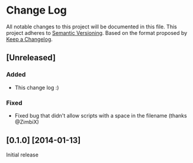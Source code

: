 # Change Log

All notable changes to this project will be documented in this file. This project adheres to [Semantic Versioning](http://semver.org/). Based on the format proposed by [Keep a Changelog](http://keepachangelog.com/).

## [Unreleased]

### Added

* This change log :)

### Fixed

* Fixed bug that didn't allow scripts with a space in the filename (thanks @ZimbiX)

## [0.1.0] [2014-01-13]

Initial release
